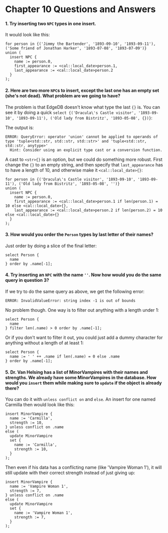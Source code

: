 # Chapter 10 Questions and Answers

#### 1. Try inserting two `NPC` types in one insert.

It would look like this:

```edgeql
for person in {('Jimmy the Bartender', '1893-09-10', '1893-09-11'), ('Some friend of Jonathan Harker', '1893-07-08', '1893-07-09')}
union (
  insert NPC {
    name := person.0,
    first_appearance := <cal::local_date>person.1,
    last_appearance := <cal::local_date>person.2
  }
);
```

#### 2. Here are two more `NPC`s to insert, except the last one has an empty set (she's not dead). What problem are we going to have?

The problem is that EdgeDB doesn't know what type the last `{}` is. You can see it by doing a quick `select {('Dracula\'s Castle visitor', '1893-09-10', '1893-09-11'), ('Old lady from Bistritz', '1893-05-08', {})}`:

The output is:

```
ERROR: QueryError: operator 'union' cannot be applied to operands of type 'tuple<std::str, std::str, std::str>' and 'tuple<std::str, std::str, anytype>'
  Hint: Consider using an explicit type cast or a conversion function.
```

A cast to `<str>{}` is an option, but we could do something more robust. First change the `{}` to an empty string, and then specify that `last_appearance` has to have a length of 10, and otherwise make it `<cal::local_date>{}`:

```edgeql
for person in {('Dracula\'s Castle visitor', '1893-09-10', '1893-09-11'), ('Old lady from Bistritz', '1893-05-08', '')}
union (
  insert NPC {
    name := person.0,
    first_appearance := <cal::local_date>person.1 if len(person.1) = 10 else <cal::local_date>{},
    last_appearance := <cal::local_date>person.2 if len(person.2) = 10 else <cal::local_date>{}
  }
);
```

#### 3. How would you order the `Person` types by last letter of their names?

Just order by doing a slice of the final letter:

```edgeql
select Person {
  name
} order by .name[-1];
```

#### 4. Try inserting an `NPC` with the name `''`. Now how would you do the same query in question 3?

If we try to do the same query as above, we get the following error:

```
ERROR: InvalidValueError: string index -1 is out of bounds
```

No problem though. One way is to filter out anything with a length under 1:

```edgeql
select Person {
  name
} filter len(.name) > 0 order by .name[-1];
```

Or if you don't want to filter it out, you could just add a dummy character for anything without a length of at least 1:

```edgeql
select Person {
  name := ' ' ++ .name if len(.name) = 0 else .name
} order by .name[-1];
```

#### 5. Dr. Van Helsing has a list of MinorVampires with their names and strengths. We already have some MinorVampires in the database. How would you `insert` them while making sure to `update` if the object is already there?

You can do it with `unless conflict on` and `else`. An insert for one named Carmilla then would look like this:

```edgeql
insert MinorVampire {
  name := 'Carmilla',
  strength := 10,
} unless conflict on .name
else (
  update MinorVampire
  set {
    name := 'Carmilla',
    strength := 10,
  }
);
```

Then even if his data has a conflicting name (like 'Vampire Woman 1'), it will still update with their correct strength instead of just giving up:

```edgeql
insert MinorVampire {
  name := 'Vampire Woman 1',
  strength := 7,
} unless conflict on .name
else (
  update MinorVampire
  set {
    name := 'Vampire Woman 1',
    strength := 7,
  }
);
```
